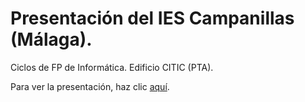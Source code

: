# Presentación del IES Campanillas (Málaga).

Ciclos de FP de Informática. Edificio CITIC (PTA).

Para ver la presentación, haz clic <a target="_blank"  href="https://rawgit.com/LuisJoseSanchez/presentacion-ies-campanillas/master/index.html">aquí</a>.
